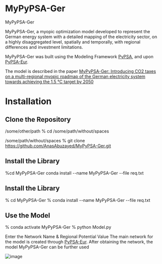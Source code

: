 # MyPyPSA-Ger
MyPyPSA-Ger

MyPyPSA-Ger, a myopic optimization model developed to represent the German energy system with a detailed mapping of the electricity sector, on a highly disaggregated level, spatially and temporally, with regional differences and investment limitations.

MyPyPSA-Ger was built using the Modeling Framework [PyPSA](https://github.com/PyPSA/pypsa), and upon [PyPSA-Eur](https://github.com/PyPSA/pypsa-eur).

The model is described in the paper [MyPyPSA-Ger: Introducing CO2 taxes on a multi-regional myopic roadmap of the German electricity system towards achieving the 1.5 °C target by 2050](https://www.sciencedirect.com/science/article/pii/S0306261922000587)




# Installation 

## Clone the Repository 
/some/other/path % cd /some/path/without/spaces

/some/path/without/spaces % git clone https://github.com/AnasAbuzayed/MyPyPSA-Ger.git


## Install the Library
%cd MyPyPSA-Ger
conda install --name MyPyPSA-Ger --file req.txt


## Install the Library
% cd MyPyPSA-Ger
% conda install --name MyPyPSA-Ger --file req.txt

## Use the Model
% conda activate MyPyPSA-Ger
% python Model.py

Enter the Network Name & Regional Potential Value
The main network for the model is created through [PyPSA-Eur](https://github.com/PyPSA/pypsa-eur). After obtaining the network, the model MyPyPSA-Ger can be further used

![image](https://user-images.githubusercontent.com/60949903/178725004-1464261c-2a74-49a5-abeb-fba698463fef.png)

